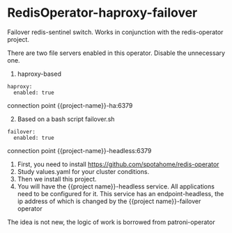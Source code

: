 # RedisOperator-haproxy-failover

Failover redis-sentinel switch.
Works in conjunction with the redis-operator project.

There are two file servers enabled in this operator. Disable the unnecessary one.
1. haproxy-based
```
haproxy:
  enabled: true
```
connection point {{project-name}}-ha:6379

2. Based on a bash script failover.sh 
```
failover:
  enabled: true
```
connection point {{project-name}}-headless:6379

1. First, you need to install https://github.com/spotahome/redis-operator
2. Study values.yaml for your cluster conditions.
3. Then we install this project.
4. You will have the {{project name}}-headless service. All applications need to be configured for it. This service has an endpoint-headless, the ip address of which is changed by the {{project name}}-failover operator

The idea is not new, the logic of work is borrowed from patroni-operator 
